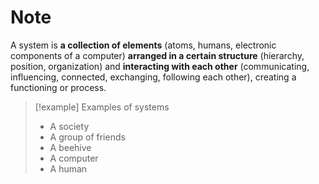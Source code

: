 # Note

A system is **a collection of elements** (atoms, humans, electronic components of a computer) **arranged in a certain structure** (hierarchy, position, organization) and **interacting with each other** (communicating, influencing, connected, exchanging, following each other), creating a functioning or process.

> [!example] Examples of systems
> - A society
> - A group of friends
> - A beehive
> - A computer
> - A human
